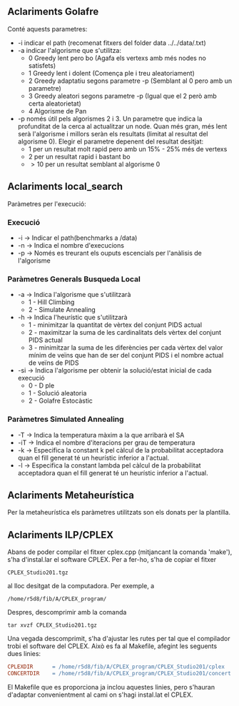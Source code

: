 ## Aclariments Golafre 

Conté aquests parametres:

- -i indicar el path (recomenat fitxers del folder data ../../data/<fitxer>.txt)
- -a indicar l'algorisme que s'utilitza:
  - 0 Greedy lent pero bo (Agafa els vertexs amb més nodes no satisfets)
  - 1 Greedy lent i dolent (Comença ple i treu aleatoriament)
  - 2 Greedy adaptatiu segons parametre -p (Semblant al 0 pero amb un parametre)
  - 3 Greedy aleatori segons parametre -p (Igual que el 2 però amb certa aleatorietat)
  - 4 Algorisme de Pan
- -p només útil pels algorismes 2 i 3. Un parametre que indica la profunditat de la cerca al actualitzar un node. Quan més gran, més lent serà l'algorisme i millors seràn els resultats (limitat al resultat del algorisme 0). Elegir el parametre depenent del resultat desitjat:
  - 1 per un resultat molt rapid pero amb un 15% - 25% més de vertexs
  - 2 per un resultat rapid i bastant bo
  - $>10$ per un resultat semblant al algorisme 0

## Aclariments local_search 

Paràmetres per l'execució:

### Execució

- -i	-> Indicar el path(benchmarks a /data)
- -n	-> Indica el nombre d'execucions
- -p	-> Només es treurant els ouputs escencials per l'anàlisis de l'algorisme

### Paràmetres Generals Busqueda Local

- -a	-> Indica l'algorisme que s'utilitzarà
  - 1 - Hill Climbing
  - 2 - Simulate Annealing 
- -h	-> Indica l'heurístic que s'utilitzarà
  - 1 - minimitzar la quantitat de vèrtex del conjunt PIDS actual
  - 2 - maximitzar la suma de les cardinalitats dels vèrtex del conjunt PIDS actual
  - 3 - minimitzar la suma de les diferències per cada vèrtex del valor mínim de veïns que han de ser del conjunt PIDS i el nombre actual de veïns de PIDS
- -si	-> Indica l'algorisme per obtenir la solució/estat inicial de cada execució
  - 0 - D ple
  - 1 - Solució aleatoria
  - 2 - Golafre Estocàstic

### Paràmetres Simulated Annealing

- -T	-> Indica la temperatura màxim a la que arribarà el SA
- -iT	-> Indica el nombre d'iteracions per grau de temperatura
- -k	-> Especifica la constant k pel càlcul de la probabilitat acceptadora quan el fill generat té un heurístic inferior a l'actual.
- -l	-> Especifica la constant lambda pel càlcul de la probabilitat acceptadora quan el fill generat té un heurístic inferior a l'actual. 



## Aclariments Metaheurística 

Per la metaheurística els paràmetres utilitzats son els donats per la plantilla.



## Aclariments ILP/CPLEX

Abans de poder compilar el fitxer cplex.cpp (mitjancant la comanda 'make'), s'ha d'instal.lar el software CPLEX. Per a fer-ho, s'ha de copiar el fitxer 

    CPLEX_Studio201.tgz 

al lloc desitgat de la computadora. Per exemple, a 

    /home/r5d8/fib/A/CPLEX_program/

Despres, descomprimir amb la comanda

```shell
tar xvzf CPLEX_Studio201.tgz
```

Una vegada descomprimit, s'ha d'ajustar les rutes per tal que el compilador trobi el software del CPLEX. Això es fa al Makefile, afegint les seguents dues linies:

```makefile
CPLEXDIR      = /home/r5d8/fib/A/CPLEX_program/CPLEX_Studio201/cplex
CONCERTDIR    = /home/r5d8/fib/A/CPLEX_program/CPLEX_Studio201/concert
```

El Makefile que es proporciona ja inclou aquestes linies, pero s'hauran d'adaptar convenientment al cami on s'hagi instal.lat el CPLEX.
